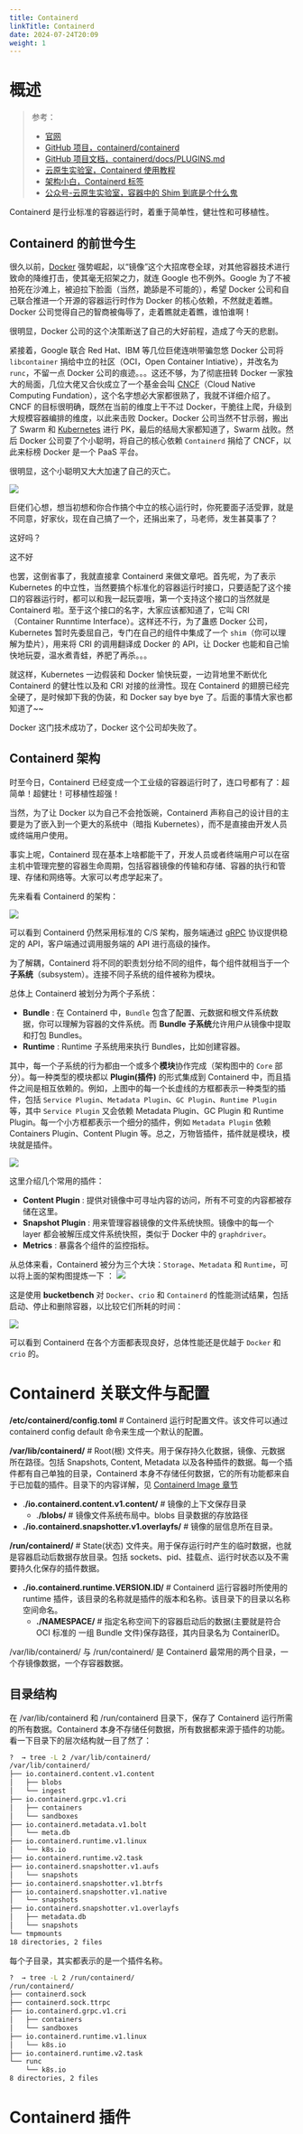 ```yaml
---
title: Containerd
linkTitle: Containerd
date: 2024-07-24T20:09
weight: 1
---
```


# 概述

> 参考：
>
> - [官网](https://containerd.io/)
> - [GitHub 项目，containerd/containerd](https://github.com/containerd/containerd)
> - [GitHub 项目文档，containerd/docs/PLUGINS.md](https://github.com/containerd/containerd/blob/main/docs/PLUGINS.md)
> - [云原生实验室，Containerd 使用教程](https://fuckcloudnative.io/posts/getting-started-with-containerd/)
> - [架构小白，Containerd 标签](https://blog.frognew.com/tags/containerd.html)
> - [公众号-云原生实验室，容器中的 Shim 到底是个什么鬼](https://mp.weixin.qq.com/s/Dr6851XnkNLVFHaj1b13RQ)

Containerd 是行业标准的容器运行时，着重于简单性，健壮性和可移植性。

## Containerd 的前世今生

很久以前，[Docker](/docs/10.云原生/Containerization%20implementation/Docker/Docker%20介绍/Docker.md) 强势崛起，以“镜像”这个大招席卷全球，对其他容器技术进行致命的降维打击，使其毫无招架之力，就连 Google 也不例外。Google 为了不被拍死在沙滩上，被迫拉下脸面（当然，跪舔是不可能的），希望 Docker 公司和自己联合推进一个开源的容器运行时作为 Docker 的核心依赖，不然就走着瞧。Docker 公司觉得自己的智商被侮辱了，走着瞧就走着瞧，谁怕谁啊！

很明显，Docker 公司的这个决策断送了自己的大好前程，造成了今天的悲剧。

紧接着，Google 联合 Red Hat、IBM 等几位巨佬连哄带骗忽悠 Docker 公司将 `libcontainer` 捐给中立的社区（OCI，Open Container Intiative），并改名为 `runc`，不留一点 Docker 公司的痕迹。。。这还不够，为了彻底扭转 Docker 一家独大的局面，几位大佬又合伙成立了一个基金会叫 [CNCF](/docs/10.云原生/云原生/CNCF.md)（Cloud Native Computing Fundation），这个名字想必大家都很熟了，我就不详细介绍了。CNCF 的目标很明确，既然在当前的维度上干不过 Docker，干脆往上爬，升级到大规模容器编排的维度，以此来击败 Docker。Docker 公司当然不甘示弱，搬出了 Swarm 和 [Kubernetes](/docs/10.云原生/Kubernetes/Kuberntes%20介绍/Kubernetes.md) 进行 PK，最后的结局大家都知道了，Swarm 战败。然后 Docker 公司耍了个小聪明，将自己的核心依赖 `Containerd` 捐给了 CNCF，以此来标榜 Docker 是一个 PaaS 平台。

很明显，这个小聪明又大大加速了自己的灭亡。

![](https://notes-learning.oss-cn-beijing.aliyuncs.com/ox2yd7/1616122481377-1a01b919-efe6-450a-a439-5493a17e6d70.png)

巨佬们心想，想当初想和你合作搞个中立的核心运行时，你死要面子活受罪，就是不同意，好家伙，现在自己搞了一个，还捐出来了，马老师，发生甚莫事了？

这好吗？

这不好

也罢，这倒省事了，我就直接拿 Containerd 来做文章吧。首先呢，为了表示 Kubernetes 的中立性，当然要搞个标准化的容器运行时接口，只要适配了这个接口的容器运行时，都可以和我一起玩耍哦，第一个支持这个接口的当然就是 Containerd 啦。至于这个接口的名字，大家应该都知道了，它叫 CRI（Container Runntime Interface）。这样还不行，为了蛊惑 Docker 公司，Kubernetes 暂时先委屈自己，专门在自己的组件中集成了一个 `shim`（你可以理解为垫片），用来将 CRI 的调用翻译成 Docker 的 API，让 Docker 也能和自己愉快地玩耍，温水煮青蛙，养肥了再杀。。。

就这样，Kubernetes 一边假装和 Docker 愉快玩耍，一边背地里不断优化 Containerd 的健壮性以及和 CRI 对接的丝滑性。现在 Containerd 的翅膀已经完全硬了，是时候卸下我的伪装，和 Docker say bye bye 了。后面的事情大家也都知道了~~

Docker 这门技术成功了，Docker 这个公司却失败了。

## Containerd 架构

时至今日，Containerd 已经变成一个工业级的容器运行时了，连口号都有了：超简单！超健壮！可移植性超强！

当然，为了让 Docker 以为自己不会抢饭碗，Containerd 声称自己的设计目的主要是为了嵌入到一个更大的系统中（暗指 Kubernetes），而不是直接由开发人员或终端用户使用。

事实上呢，Containerd 现在基本上啥都能干了，开发人员或者终端用户可以在宿主机中管理完整的容器生命周期，包括容器镜像的传输和存储、容器的执行和管理、存储和网络等。大家可以考虑学起来了。

先来看看 Containerd 的架构：

![](https://notes-learning.oss-cn-beijing.aliyuncs.com/ox2yd7/1616122481393-e3bb2fce-f18d-40ec-ac46-4c6d6a664cd6.png)

可以看到 Containerd 仍然采用标准的 C/S 架构，服务端通过 [gRPC](/docs/1.操作系统/Kernel/Process/Inter%20Process%20Communication(进程间通信)/RPC/gRPC.md) 协议提供稳定的 API，客户端通过调用服务端的 API 进行高级的操作。

为了解耦，Containerd 将不同的职责划分给不同的组件，每个组件就相当于一个**子系统**（subsystem）。连接不同子系统的组件被称为模块。

总体上 Containerd 被划分为两个子系统：

- **Bundle** : 在 Containerd 中，`Bundle` 包含了配置、元数据和根文件系统数据，你可以理解为容器的文件系统。而 **Bundle 子系统**允许用户从镜像中提取和打包 Bundles。
- **Runtime** : Runtime 子系统用来执行 Bundles，比如创建容器。

其中，每一个子系统的行为都由一个或多个**模块**协作完成（架构图中的 `Core` 部分）。每一种类型的模块都以 **Plugin(插件)** 的形式集成到 Containerd 中，而且插件之间是相互依赖的。例如，上图中的每一个长虚线的方框都表示一种类型的插件，包括 `Service Plugin`、`Metadata Plugin`、`GC Plugin`、`Runtime Plugin` 等，其中 `Service Plugin` 又会依赖 Metadata Plugin、GC Plugin 和 Runtime Plugin。每一个小方框都表示一个细分的插件，例如 `Metadata Plugin` 依赖 Containers Plugin、Content Plugin 等。总之，万物皆插件，插件就是模块，模块就是插件。

![](https://notes-learning.oss-cn-beijing.aliyuncs.com/ox2yd7/1616122481388-5272b6c1-efb6-49f4-a180-5425bef8ed64.png)

这里介绍几个常用的插件：

- **Content Plugin** : 提供对镜像中可寻址内容的访问，所有不可变的内容都被存储在这里。
- **Snapshot Plugin** : 用来管理容器镜像的文件系统快照。镜像中的每一个 layer 都会被解压成文件系统快照，类似于 Docker 中的 `graphdriver`。
- **Metrics** : 暴露各个组件的监控指标。

从总体来看，Containerd 被分为三个大块：`Storage`、`Metadata` 和 `Runtime`，可以将上面的架构图提炼一下
：
![](https://notes-learning.oss-cn-beijing.aliyuncs.com/ox2yd7/1616122481410-b77c18a6-2bcd-48be-b676-1b285bf1c862.png)

这是使用 **bucketbench** 对 `Docker`、`crio` 和 `Containerd` 的性能测试结果，包括启动、停止和删除容器，以比较它们所耗的时间：

![](https://notes-learning.oss-cn-beijing.aliyuncs.com/ox2yd7/1616122481422-8a56805f-3ef0-46a4-be19-a0a5b1eef44f.png)

可以看到 Containerd 在各个方面都表现良好，总体性能还是优越于 `Docker` 和 `crio` 的。

# Containerd 关联文件与配置

**/etc/containerd/config.toml** # Containerd 运行时配置文件。该文件可以通过 containerd config default 命令来生成一个默认的配置。

**/var/lib/containerd/** # Root(根) 文件夹。用于保存持久化数据，镜像、元数据 所在路径。包括 Snapshots, Content, Metadata 以及各种插件的数据。每一个插件都有自己单独的目录，Containerd 本身不存储任何数据，它的所有功能都来自于已加载的插件。目录下的内容详解，见 [Containerd Image 章节](/docs/10.云原生/Containerization%20implementation/Containerd/Containerd%20Image.md)

- .**/io.containerd.content.v1.content/** # 镜像的上下文保存目录
  - .**/blobs/** # 镜像文件系统布局中。blobs 目录数据的存放路径
- **./io.containerd.snapshotter.v1.overlayfs/** # 镜像的层信息所在目录。

**/run/containerd/** # State(状态) 文件夹。用于保存运行时产生的临时数据，也就是容器启动后数据存放目录。包括 sockets、pid、挂载点、运行时状态以及不需要持久化保存的插件数据。

- **./io.containerd.runtime.VERSION.ID/** # Containerd 运行容器时所使用的 runtime 插件，该目录的名称就是插件的版本和名称。该目录下的目录以名称空间命名。
  - **./NAMESPACE/** # 指定名称空间下的容器启动后的数据(主要就是符合 OCI 标准的 一组 Bundle 文件)保存路径，其内目录名为 ContainerID。

/var/lib/containerd/ 与 /run/containerd/ 是 Containerd 最常用的两个目录，一个存镜像数据，一个存容器数据。

## 目录结构

在 /var/lib/containerd 和 /run/containerd 目录下，保存了 Containerd 运行所需的所有数据。Containerd 本身不存储任何数据，所有数据都来源于插件的功能。
看一下目录下的层次结构就一目了然了：

```bash
?  → tree -L 2 /var/lib/containerd/
/var/lib/containerd/
├── io.containerd.content.v1.content
│   ├── blobs
│   └── ingest
├── io.containerd.grpc.v1.cri
│   ├── containers
│   └── sandboxes
├── io.containerd.metadata.v1.bolt
│   └── meta.db
├── io.containerd.runtime.v1.linux
│   └── k8s.io
├── io.containerd.runtime.v2.task
├── io.containerd.snapshotter.v1.aufs
│   └── snapshots
├── io.containerd.snapshotter.v1.btrfs
├── io.containerd.snapshotter.v1.native
│   └── snapshots
├── io.containerd.snapshotter.v1.overlayfs
│   ├── metadata.db
│   └── snapshots
└── tmpmounts
18 directories, 2 files
```

每个子目录，其实都表示的是一个插件名称。

```bash
?  → tree -L 2 /run/containerd/
/run/containerd/
├── containerd.sock
├── containerd.sock.ttrpc
├── io.containerd.grpc.v1.cri
│   ├── containers
│   └── sandboxes
├── io.containerd.runtime.v1.linux
│   └── k8s.io
├── io.containerd.runtime.v2.task
└── runc
    └── k8s.io
8 directories, 2 files
```

# Containerd 插件
